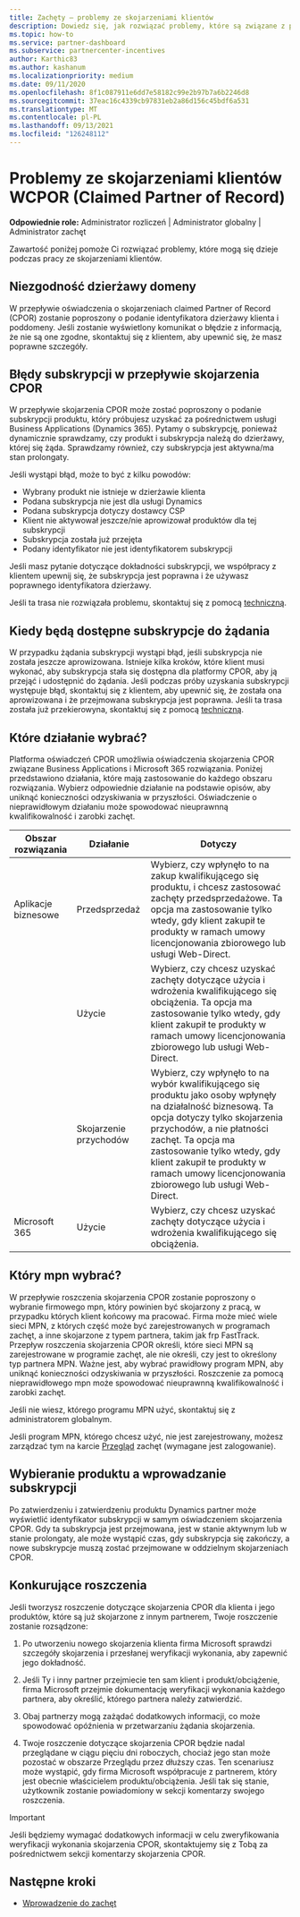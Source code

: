```yaml
---
title: Zachęty — problemy ze skojarzeniami klientów
description: Dowiedz się, jak rozwiązać problemy, które są związane z pracą ze skojarzeniami klientów CPOR (Claimed Partner of Record).
ms.topic: how-to
ms.service: partner-dashboard
ms.subservice: partnercenter-incentives
author: Karthic83
ms.author: kashanum
ms.localizationpriority: medium
ms.date: 09/11/2020
ms.openlocfilehash: 8f1c087911e6dd7e58182c99e2b97b7a6b2246d8
ms.sourcegitcommit: 37eac16c4339cb97831eb2a86d156c45bdf6a531
ms.translationtype: MT
ms.contentlocale: pl-PL
ms.lasthandoff: 09/13/2021
ms.locfileid: "126248112"
---
```

# <a name="issues-with-claimed-partner-of-record-cpor-customer-associations"></a>Problemy ze skojarzeniami klientów WCPOR (Claimed Partner of Record)

**Odpowiednie role:** Administrator rozliczeń | Administrator globalny | Administrator zachęt

Zawartość poniżej pomoże Ci rozwiązać problemy, które mogą się dzieje podczas pracy ze skojarzeniami klientów.

## <a name="domain-tenant-mismatch"></a>Niezgodność dzierżawy domeny

W przepływie oświadczenia o skojarzeniach claimed Partner of Record (CPOR) zostanie poproszony o podanie identyfikatora dzierżawy klienta i poddomeny. Jeśli zostanie wyświetlony komunikat o błędzie z informacją, że nie są one zgodne, skontaktuj się z klientem, aby upewnić się, że masz poprawne szczegóły.

## <a name="subscription-errors-in-the-cpor-association-claim-flow"></a>Błędy subskrypcji w przepływie skojarzenia CPOR

W przepływie skojarzenia CPOR może zostać poproszony o podanie subskrypcji produktu, który próbujesz uzyskać za pośrednictwem usługi Business Applications (Dynamics 365). Pytamy o subskrypcję, ponieważ dynamicznie sprawdzamy, czy produkt i subskrypcja należą do dzierżawy, której się żąda. Sprawdzamy również, czy subskrypcja jest aktywna/ma stan prolongaty.

Jeśli wystąpi błąd, może to być z kilku powodów:

- Wybrany produkt nie istnieje w dzierżawie klienta
- Podana subskrypcja nie jest dla usługi Dynamics
- Podana subskrypcja dotyczy dostawcy CSP
- Klient nie aktywował jeszcze/nie aprowizował produktów dla tej subskrypcji
- Subskrypcja została już przejęta
- Podany identyfikator nie jest identyfikatorem subskrypcji

Jeśli masz pytanie dotyczące dokładności subskrypcji, we współpracy z klientem upewnij się, że subskrypcja jest poprawna i że używasz poprawnego identyfikatora dzierżawy.

Jeśli ta trasa nie rozwiązała problemu, skontaktuj się z pomocą [techniczną](https://partner.microsoft.com/dashboard/support/incentives/servicerequests?category=incentives).

## <a name="when-subscriptions-will-be-available-to-claim"></a>Kiedy będą dostępne subskrypcje do żądania

W przypadku żądania subskrypcji wystąpi błąd, jeśli subskrypcja nie została jeszcze aprowizowana. Istnieje kilka kroków, które klient musi wykonać, aby subskrypcja stała się dostępna dla platformy CPOR, aby ją przejąć i udostępnić do żądania. Jeśli podczas próby uzyskania subskrypcji występuje błąd, skontaktuj się z klientem, aby upewnić się, że została ona aprowizowana i że przejmowana subskrypcja jest poprawna. Jeśli ta trasa została już przekierowyna, skontaktuj się z pomocą [techniczną](https://partner.microsoft.com/dashboard/support/incentives/servicerequests?category=incentives).

## <a name="which-activity-do-i-choose"></a>Które działanie wybrać?

Platforma oświadczeń CPOR umożliwia oświadczenia skojarzenia CPOR związane Business Applications i Microsoft 365 rozwiązania. Poniżej przedstawiono działania, które mają zastosowanie do każdego obszaru rozwiązania. Wybierz odpowiednie działanie na podstawie opisów, aby uniknąć konieczności odzyskiwania w przyszłości. Oświadczenie o nieprawidłowym działaniu może spowodować nieuprawnną kwalifikowalność i zarobki zachęt.


| Obszar rozwiązania | Działanie | Dotyczy |
| ------ | ----------- | ----------- |
| Aplikacje biznesowe      | Przedsprzedaż   | Wybierz, czy wpłynęło to na zakup kwalifikującego się produktu, i chcesz zastosować zachęty przedsprzedażowe. Ta opcja ma zastosowanie tylko wtedy, gdy klient zakupił te produkty w ramach umowy licencjonowania zbiorowego lub usługi Web-Direct. |
|    |  Użycie  | Wybierz, czy chcesz uzyskać zachęty dotyczące użycia i wdrożenia kwalifikującego się obciążenia. Ta opcja ma zastosowanie tylko wtedy, gdy klient zakupił te produkty w ramach umowy licencjonowania zbiorowego lub usługi Web-Direct. |
|    | Skojarzenie przychodów   | Wybierz, czy wpłynęło to na wybór kwalifikującego się produktu jako osoby wpłynęły na działalność biznesową. Ta opcja dotyczy tylko skojarzenia przychodów, a nie płatności zachęt. Ta opcja ma zastosowanie tylko wtedy, gdy klient zakupił te produkty w ramach umowy licencjonowania zbiorowego lub usługi Web-Direct.   |
| Microsoft 365   | Użycie   | Wybierz, czy chcesz uzyskać zachęty dotyczące użycia i wdrożenia kwalifikującego się obciążenia. |

## <a name="which-mpn-do-i-choose"></a>Który mpn wybrać?

W przepływie roszczenia skojarzenia CPOR zostanie poproszony o wybranie firmowego mpn, który powinien być skojarzony z pracą, w przypadku których klient końcowy ma pracować. Firma może mieć wiele sieci MPN, z których część może być zarejestrowanych w programach zachęt, a inne skojarzone z typem partnera, takim jak frp FastTrack. Przepływ roszczenia skojarzenia CPOR określi, które sieci MPN są zarejestrowane w programie zachęt, ale nie określi, czy jest to określony typ partnera MPN. Ważne jest, aby wybrać prawidłowy program MPN, aby uniknąć konieczności odzyskiwania w przyszłości. Roszczenie za pomocą nieprawidłowego mpn może spowodować nieuprawnną kwalifikowalność i zarobki zachęt.

Jeśli nie wiesz, którego programu MPN użyć, skontaktuj się z administratorem globalnym.

Jeśli program MPN, którego chcesz użyć, nie jest zarejestrowany, możesz zarządzać tym na karcie [Przegląd](https://partner.microsoft.com/dashboard/incentives/enrollment/summary) zachęt (wymagane jest zalogowanie).

## <a name="choosing-a-product-vs-entering-a-subscription"></a>Wybieranie produktu a wprowadzanie subskrypcji

Po zatwierdzeniu i zatwierdzeniu produktu Dynamics partner może wyświetlić identyfikator subskrypcji w samym oświadczeniem skojarzenia CPOR. Gdy ta subskrypcja jest przejmowana, jest w stanie aktywnym lub w stanie prolongaty, ale może wystąpić czas, gdy subskrypcja się zakończy, a nowe subskrypcje muszą zostać przejmowane w oddzielnym skojarzeniach CPOR.

## <a name="competing-claims"></a>Konkurujące roszczenia

Jeśli tworzysz roszczenie dotyczące skojarzenia CPOR dla klienta i jego produktów, które są już skojarzone z innym partnerem, Twoje roszczenie zostanie rozsądzone:

1. Po utworzeniu nowego skojarzenia klienta firma Microsoft sprawdzi szczegóły skojarzenia i przesłanej weryfikacji wykonania, aby zapewnić jego dokładność.

2. Jeśli Ty i inny partner przejmiecie ten sam klient i produkt/obciążenie, firma Microsoft przejmie dokumentację weryfikacji wykonania każdego partnera, aby określić, którego partnera należy zatwierdzić.

3. Obaj partnerzy mogą zażądać dodatkowych informacji, co może spowodować opóźnienia w przetwarzaniu żądania skojarzenia.

4. Twoje roszczenie dotyczące skojarzenia CPOR będzie nadal przeglądane  w ciągu pięciu dni roboczych, chociaż jego stan może pozostać w obszarze Przeglądu przez dłuższy czas. Ten scenariusz może wystąpić, gdy firma Microsoft współpracuje z partnerem, który jest obecnie właścicielem produktu/obciążenia. Jeśli tak się stanie, użytkownik zostanie powiadomiony w sekcji komentarzy swojego roszczenia. 

>[!IMPORTANT]
>Jeśli będziemy wymagać dodatkowych informacji w celu zweryfikowania weryfikacji wykonania skojarzenia CPOR, skontaktujemy się z Tobą za pośrednictwem sekcji komentarzy skojarzenia CPOR.

## <a name="next-steps"></a>Następne kroki

- [Wprowadzenie do zachęt](incentives-get-started-intro.md)
